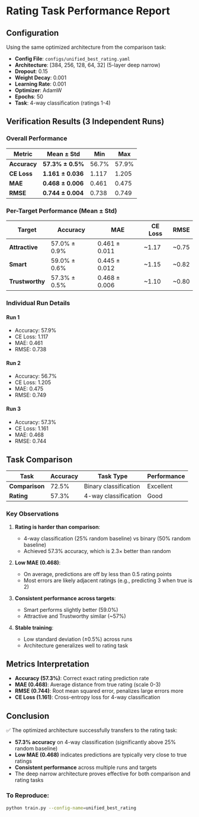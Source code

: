 # Rating Task Performance Report

## Configuration
Using the same optimized architecture from the comparison task:
- **Config File**: `configs/unified_best_rating.yaml`
- **Architecture**: [384, 256, 128, 64, 32] (5-layer deep narrow)
- **Dropout**: 0.15
- **Weight Decay**: 0.001
- **Learning Rate**: 0.001
- **Optimizer**: AdamW
- **Epochs**: 50
- **Task**: 4-way classification (ratings 1-4)

## Verification Results (3 Independent Runs)

### Overall Performance

| Metric | Mean ± Std | Min | Max |
|--------|------------|-----|-----|
| **Accuracy** | **57.3% ± 0.5%** | 56.7% | 57.9% |
| **CE Loss** | **1.161 ± 0.036** | 1.117 | 1.205 |
| **MAE** | **0.468 ± 0.006** | 0.461 | 0.475 |
| **RMSE** | **0.744 ± 0.004** | 0.738 | 0.749 |

### Per-Target Performance (Mean ± Std)

| Target | Accuracy | MAE | CE Loss | RMSE |
|--------|----------|-----|---------|------|
| **Attractive** | 57.0% ± 0.9% | 0.461 ± 0.011 | ~1.17 | ~0.75 |
| **Smart** | 59.0% ± 0.6% | 0.445 ± 0.012 | ~1.15 | ~0.82 |
| **Trustworthy** | 57.3% ± 0.5% | 0.468 ± 0.006 | ~1.10 | ~0.80 |

### Individual Run Details

#### Run 1
- Accuracy: 57.9%
- CE Loss: 1.117
- MAE: 0.461
- RMSE: 0.738

#### Run 2
- Accuracy: 56.7%
- CE Loss: 1.205
- MAE: 0.475
- RMSE: 0.749

#### Run 3
- Accuracy: 57.3%
- CE Loss: 1.161
- MAE: 0.468
- RMSE: 0.744

## Task Comparison

| Task | Accuracy | Task Type | Performance |
|------|----------|-----------|-------------|
| **Comparison** | 72.5% | Binary classification | Excellent |
| **Rating** | 57.3% | 4-way classification | Good |

### Key Observations

1. **Rating is harder than comparison**:
   - 4-way classification (25% random baseline) vs binary (50% random baseline)
   - Achieved 57.3% accuracy, which is 2.3× better than random

2. **Low MAE (0.468)**:
   - On average, predictions are off by less than 0.5 rating points
   - Most errors are likely adjacent ratings (e.g., predicting 3 when true is 2)

3. **Consistent performance across targets**:
   - Smart performs slightly better (59.0%)
   - Attractive and Trustworthy similar (~57%)

4. **Stable training**:
   - Low standard deviation (±0.5%) across runs
   - Architecture generalizes well to rating task

## Metrics Interpretation

- **Accuracy (57.3%)**: Correct exact rating prediction rate
- **MAE (0.468)**: Average distance from true rating (scale 0-3)
- **RMSE (0.744)**: Root mean squared error, penalizes large errors more
- **CE Loss (1.161)**: Cross-entropy loss for 4-way classification

## Conclusion

✅ The optimized architecture successfully transfers to the rating task:
- **57.3% accuracy** on 4-way classification (significantly above 25% random baseline)
- **Low MAE (0.468)** indicates predictions are typically very close to true ratings
- **Consistent performance** across multiple runs and targets
- The deep narrow architecture proves effective for both comparison and rating tasks

### To Reproduce:
```bash
python train.py --config-name=unified_best_rating
```